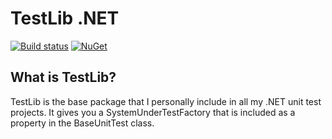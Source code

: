 TestLib .NET
================================

[![Build status](https://ci.appveyor.com/api/projects/status/h9dbwikk0ca8chb3?svg=true)](https://ci.appveyor.com/project/jnericks/testlib-dotnet)
[![NuGet](http://img.shields.io/nuget/v/testlib-dotnet.svg)](https://www.nuget.org/packages/testlib-dotnet/)

What is TestLib?
--------------------------------
TestLib is the base package that I personally include in all my .NET unit test projects. It gives you a SystemUnderTestFactory that is included as a property in the BaseUnitTest class.
